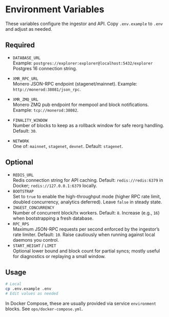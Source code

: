# Environment Variables

These variables configure the ingestor and API. Copy `.env.example` to `.env` and adjust as needed.

## Required

- `DATABASE_URL`  
  Example: `postgres://explorer:explorer@localhost:5432/explorer`  
  Postgres 16 connection string.

- `XMR_RPC_URL`  
  Monero JSON-RPC endpoint (stagenet/mainnet). Example: `http://monerod:38081/json_rpc`.

- `XMR_ZMQ_URL`  
  Monero ZMQ pub endpoint for mempool and block notifications. Example: `tcp://monerod:38082`.

- `FINALITY_WINDOW`  
  Number of blocks to keep as a rollback window for safe reorg handling. Default: `30`.

- `NETWORK`  
  One of: `mainnet`, `stagenet`, `devnet`. Default: `stagenet`.

## Optional

- `REDIS_URL`  
  Redis connection string for API caching. Default: `redis://redis:6379` in Docker; `redis://127.0.0.1:6379` locally.
- `BOOTSTRAP`  
  Set to `true` to enable the high-throughput mode (higher RPC rate limit, doubled concurrency, analytics deferred). Leave `false` in steady state.
- `INGEST_CONCURRENCY`  
  Number of concurrent block/tx workers. Default: `8`. Increase (e.g., `16`) when bootstrapping a fresh database.
- `RPC_RPS`  
  Maximum JSON-RPC requests per second enforced by the ingestor’s rate limiter. Default: `10`. Raise cautiously when running against local daemons you control.
- `START_HEIGHT` / `LIMIT`  
  Optional lower bound and block count for partial syncs; mostly useful for diagnostics or replaying a small window.

## Usage

```bash
# Local
cp .env.example .env
# Edit values as needed
```

In Docker Compose, these are usually provided via service `environment` blocks. See `ops/docker-compose.yml`.
